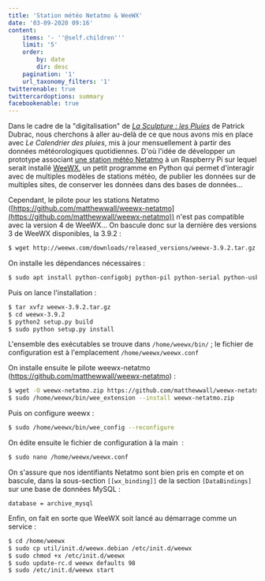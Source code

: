 ```yaml
---
title: 'Station météo Netatmo & WeeWX'
date: '03-09-2020 09:16'
content:
    items: '- ''@self.children'''
    limit: '5'
    order:
        by: date
        dir: desc
    pagination: '1'
    url_taxonomy_filters: '1'
twitterenable: true
twittercardoptions: summary
facebookenable: true
---
```


Dans le cadre de la "digitalisation" de [_La Sculpture : les Pluies_](http://patrickdubrac.fr/-La-Sculpture-les-Pluies-) de Patrick Dubrac, nous cherchons à aller au-delà de ce que nous avons mis en place avec _Le Calendrier des pluies_, mis à jour mensuellement à partir des données météorologiques quotidiennes. D'où l'idée de développer un prototype associant [une station météo Netatmo](https://www.netatmo.com/fr-fr/weather/weatherstation) à un Raspberry Pi sur lequel serait installé [WeeWX](http://weewx.com/), un petit programme en Python qui permet d'interagir avec de multiples modèles de stations météo, de publier les données sur de multiples sites, de conserver les données dans des bases de données...

Cependant, le pilote pour les stations Netatmo ([https://github.com/matthewwall/weewx-netatmo](https://github.com/matthewwall/weewx-netatmo)) n'est pas compatible avec la version 4 de WeeWX... On bascule donc sur la dernière des versions 3 de WeeWX disponibles, la 3.9.2&nbsp;:

```bash
$ wget http://weewx.com/downloads/released_versions/weewx-3.9.2.tar.gz
```

On installe les dépendances nécessaires :

```bash
$ sudo apt install python-configobj python-pil python-serial python-usb python-pip python-cheetah python-ephem mariadb-client python-mysqldb
```

Puis on lance l'installation :

```bash
$ tar xvfz weewx-3.9.2.tar.gz
$ cd weewx-3.9.2
$ python2 setup.py build
$ sudo python setup.py install
```

L'ensemble des exécutables se trouve dans `/home/weewx/bin/` ; le fichier de configuration est à l'emplacement `/home/weewx/weewx.conf`


On installe ensuite le pilote weewx-netatmo (https://github.com/matthewwall/weewx-netatmo)&nbsp;:

```bash
$ wget -O weewx-netatmo.zip https://github.com/matthewwall/weewx-netatmo/archive/master.zip
$ sudo /home/weewx/bin/wee_extension --install weewx-netatmo.zip
```

Puis on configure weewx :

```bash
$ sudo /home/weewx/bin/wee_config --reconfigure
```

On édite ensuite le fichier de configuration à la main &nbsp;:

```bash
$ sudo nano /home/weewx/weewx.conf
```

On s'assure que nos identifiants Netatmo sont bien pris en compte et on bascule, dans la sous-section `[[wx_binding]]` de la section `[DataBindings]` sur une base de données MySQL&nbsp;:

```
database = archive_mysql
```

Enfin, on fait en sorte que WeeWX soit lancé au démarrage comme un service :

```bash
$ cd /home/weewx
$ sudo cp util/init.d/weewx.debian /etc/init.d/weewx
$ sudo chmod +x /etc/init.d/weewx
$ sudo update-rc.d weewx defaults 98
$ sudo /etc/init.d/weewx start
```